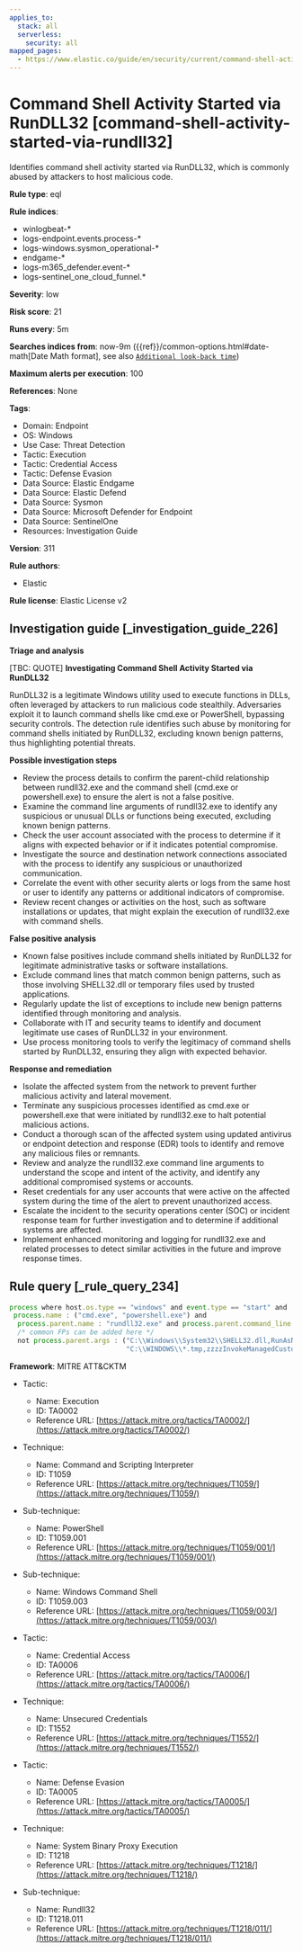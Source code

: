 ```yaml
---
applies_to:
  stack: all
  serverless:
    security: all
mapped_pages:
  - https://www.elastic.co/guide/en/security/current/command-shell-activity-started-via-rundll32.html
---
```


# Command Shell Activity Started via RunDLL32 [command-shell-activity-started-via-rundll32]

Identifies command shell activity started via RunDLL32, which is commonly abused by attackers to host malicious code.

**Rule type**: eql

**Rule indices**:

* winlogbeat-*
* logs-endpoint.events.process-*
* logs-windows.sysmon_operational-*
* endgame-*
* logs-m365_defender.event-*
* logs-sentinel_one_cloud_funnel.*

**Severity**: low

**Risk score**: 21

**Runs every**: 5m

**Searches indices from**: now-9m ({{ref}}/common-options.html#date-math[Date Math format], see also [`Additional look-back time`](docs-content://solutions/security/detect-and-alert/create-detection-rule.md#rule-schedule))

**Maximum alerts per execution**: 100

**References**: None

**Tags**:

* Domain: Endpoint
* OS: Windows
* Use Case: Threat Detection
* Tactic: Execution
* Tactic: Credential Access
* Tactic: Defense Evasion
* Data Source: Elastic Endgame
* Data Source: Elastic Defend
* Data Source: Sysmon
* Data Source: Microsoft Defender for Endpoint
* Data Source: SentinelOne
* Resources: Investigation Guide

**Version**: 311

**Rule authors**:

* Elastic

**Rule license**: Elastic License v2

## Investigation guide [_investigation_guide_226]

**Triage and analysis**

[TBC: QUOTE]
**Investigating Command Shell Activity Started via RunDLL32**

RunDLL32 is a legitimate Windows utility used to execute functions in DLLs, often leveraged by attackers to run malicious code stealthily. Adversaries exploit it to launch command shells like cmd.exe or PowerShell, bypassing security controls. The detection rule identifies such abuse by monitoring for command shells initiated by RunDLL32, excluding known benign patterns, thus highlighting potential threats.

**Possible investigation steps**

* Review the process details to confirm the parent-child relationship between rundll32.exe and the command shell (cmd.exe or powershell.exe) to ensure the alert is not a false positive.
* Examine the command line arguments of rundll32.exe to identify any suspicious or unusual DLLs or functions being executed, excluding known benign patterns.
* Check the user account associated with the process to determine if it aligns with expected behavior or if it indicates potential compromise.
* Investigate the source and destination network connections associated with the process to identify any suspicious or unauthorized communication.
* Correlate the event with other security alerts or logs from the same host or user to identify any patterns or additional indicators of compromise.
* Review recent changes or activities on the host, such as software installations or updates, that might explain the execution of rundll32.exe with command shells.

**False positive analysis**

* Known false positives include command shells initiated by RunDLL32 for legitimate administrative tasks or software installations.
* Exclude command lines that match common benign patterns, such as those involving SHELL32.dll or temporary files used by trusted applications.
* Regularly update the list of exceptions to include new benign patterns identified through monitoring and analysis.
* Collaborate with IT and security teams to identify and document legitimate use cases of RunDLL32 in your environment.
* Use process monitoring tools to verify the legitimacy of command shells started by RunDLL32, ensuring they align with expected behavior.

**Response and remediation**

* Isolate the affected system from the network to prevent further malicious activity and lateral movement.
* Terminate any suspicious processes identified as cmd.exe or powershell.exe that were initiated by rundll32.exe to halt potential malicious actions.
* Conduct a thorough scan of the affected system using updated antivirus or endpoint detection and response (EDR) tools to identify and remove any malicious files or remnants.
* Review and analyze the rundll32.exe command line arguments to understand the scope and intent of the activity, and identify any additional compromised systems or accounts.
* Reset credentials for any user accounts that were active on the affected system during the time of the alert to prevent unauthorized access.
* Escalate the incident to the security operations center (SOC) or incident response team for further investigation and to determine if additional systems are affected.
* Implement enhanced monitoring and logging for rundll32.exe and related processes to detect similar activities in the future and improve response times.


## Rule query [_rule_query_234]

```js
process where host.os.type == "windows" and event.type == "start" and
 process.name : ("cmd.exe", "powershell.exe") and
  process.parent.name : "rundll32.exe" and process.parent.command_line != null and
  /* common FPs can be added here */
  not process.parent.args : ("C:\\Windows\\System32\\SHELL32.dll,RunAsNewUser_RunDLL",
                             "C:\\WINDOWS\\*.tmp,zzzzInvokeManagedCustomActionOutOfProc")
```

**Framework**: MITRE ATT&CKTM

* Tactic:

    * Name: Execution
    * ID: TA0002
    * Reference URL: [https://attack.mitre.org/tactics/TA0002/](https://attack.mitre.org/tactics/TA0002/)

* Technique:

    * Name: Command and Scripting Interpreter
    * ID: T1059
    * Reference URL: [https://attack.mitre.org/techniques/T1059/](https://attack.mitre.org/techniques/T1059/)

* Sub-technique:

    * Name: PowerShell
    * ID: T1059.001
    * Reference URL: [https://attack.mitre.org/techniques/T1059/001/](https://attack.mitre.org/techniques/T1059/001/)

* Sub-technique:

    * Name: Windows Command Shell
    * ID: T1059.003
    * Reference URL: [https://attack.mitre.org/techniques/T1059/003/](https://attack.mitre.org/techniques/T1059/003/)

* Tactic:

    * Name: Credential Access
    * ID: TA0006
    * Reference URL: [https://attack.mitre.org/tactics/TA0006/](https://attack.mitre.org/tactics/TA0006/)

* Technique:

    * Name: Unsecured Credentials
    * ID: T1552
    * Reference URL: [https://attack.mitre.org/techniques/T1552/](https://attack.mitre.org/techniques/T1552/)

* Tactic:

    * Name: Defense Evasion
    * ID: TA0005
    * Reference URL: [https://attack.mitre.org/tactics/TA0005/](https://attack.mitre.org/tactics/TA0005/)

* Technique:

    * Name: System Binary Proxy Execution
    * ID: T1218
    * Reference URL: [https://attack.mitre.org/techniques/T1218/](https://attack.mitre.org/techniques/T1218/)

* Sub-technique:

    * Name: Rundll32
    * ID: T1218.011
    * Reference URL: [https://attack.mitre.org/techniques/T1218/011/](https://attack.mitre.org/techniques/T1218/011/)



